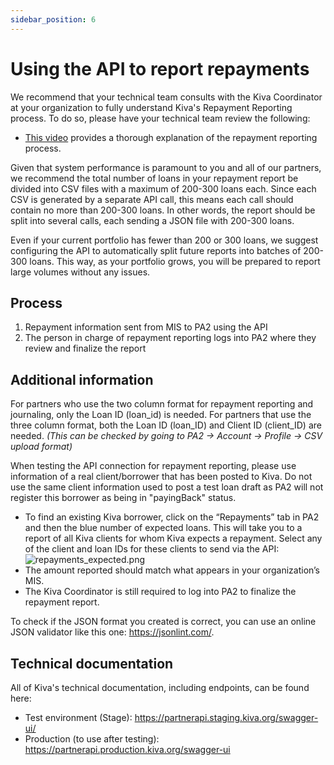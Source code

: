 ```yaml
---
sidebar_position: 6
---
```


# Using the API to report repayments
We recommend that your technical team consults with the Kiva Coordinator at your organization to fully understand Kiva's Repayment Reporting process. To do so, please have your technical team review the following:
* [This video](https://img.youtube.com/vi/KTgcTgjiX5A/0.jpg) provides a thorough explanation of the repayment reporting process.

Given that system performance is paramount to you and all of our partners, we recommend the total number of loans in your repayment report be divided into CSV files with a maximum of 200-300 loans each. Since each CSV is generated by a separate API call, this means each call should contain no more than 200-300 loans. In other words, the report should be split into several calls, each sending a JSON file with 200-300 loans.  

Even if your current portfolio has fewer than 200 or 300 loans, we suggest configuring the API to automatically split future reports into batches of 200-300 loans. This way, as your portfolio grows, you will be prepared to report large volumes without any issues.  

## Process
1. Repayment information sent from MIS to PA2 using the API
2. The person in charge of repayment reporting logs into PA2 where they review and finalize the report

## Additional information

For partners who use the two column format for repayment reporting and journaling, only the Loan ID (loan_id) is needed. For partners that use the three column format, both the Loan ID (loan_ID) and Client ID (client_ID) are needed. *(This can be checked by going to PA2 -> Account -> Profile -> CSV upload format)*

When testing the API connection for repayment reporting, please use information of a real client/borrower that has been posted to Kiva. Do not use the same client information used to post a test loan draft as PA2 will not register this borrower as being in "payingBack" status.
* To find an existing Kiva borrower, click on the “Repayments” tab in PA2 and then the blue number of expected loans. This will take you to a report of all Kiva clients for whom Kiva expects a repayment. Select any of the client and loan IDs for these clients to send via the API: ![repayments_expected.png](@site/static/img/repayments_expected.png)
* The amount reported should match what appears in your organization’s MIS.
* The Kiva Coordinator is still required to log into PA2 to finalize the repayment report.

To check if the JSON format you created is correct, you can use an online JSON validator like this one: https://jsonlint.com/.

## Technical documentation
All of Kiva's technical documentation, including endpoints, can be found here:
* Test environment (Stage): https://partnerapi.staging.kiva.org/swagger-ui/
* Production (to use after testing): https://partnerapi.production.kiva.org/swagger-ui
